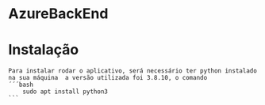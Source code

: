 # AzureBackEnd

# Instalação
    Para instalar rodar o aplicativo, será necessário ter python instalado na sua máquina  a versão utilizada foi 3.8.10, o comando 
    ´´´bash
        sudo apt install python3
    ```
